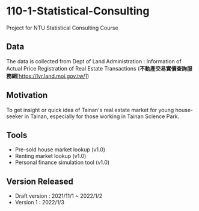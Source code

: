 # 110-1-Statistical-Consulting
Project for NTU Statistical Consulting Course

## Data
The data is collected from Dept of Land Administration : Information of Actual Price Registration of Real Estate Transactions (**不動產交易實價查詢服務網**[https://lvr.land.moi.gov.tw/])

## Motivation
To get insight or quick idea of Tainan's real estate market for young house-seeker in Tainan, especially for those working in Tainan Science Park. 

## Tools
* Pre-sold house market lookup (v1.0)
* Renting market lookup (v1.0)
* Personal finance simulation tool (v1.0)

## Version Released
* Draft version : 2021/11/1 ~ 2022/1/2
* Version 1     : 2022/1/3
